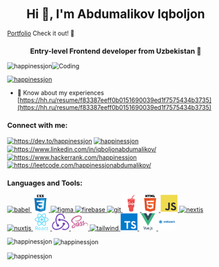 <h1 align="center">Hi 👋, I'm Abdumalikov Iqboljon</h1>
<a href="https://happinessjon-portfolio.netlify.app/">Portfolio</a> Check it out! 🙂
<h3 align="center">Entry-level Frontend developer from Uzbekistan 🤗</h3>
<img align="right" alt="Coding" width="400" src="https://cdn.dribbble.com/users/1282416/screenshots/2859710/media/b5dd6845c173e993240fafb24675e746.gif" />

<p align="left"> <img src="https://komarev.com/ghpvc/?username=happinessjon&label=Profile%20views&color=0e75b6&style=flat" alt="happinessjon" /> </p>

<p align="left"> <a href="https://twitter.com/happinessjon" target="blank"><img src="https://img.shields.io/twitter/follow/happinessjon?logo=twitter&style=for-the-badge" alt="happinessjon" /></a> </p>

- 📄 Know about my experiences [https://hh.ru/resume/f83387eeff0b0151690039ed1f7575434b3735](https://hh.ru/resume/f83387eeff0b0151690039ed1f7575434b3735)

<h3 align="left">Connect with me:</h3>
<p align="left">
<a href="https://dev.to/https://dev.to/happinessjon" target="blank"><img align="center" src="https://raw.githubusercontent.com/rahuldkjain/github-profile-readme-generator/master/src/images/icons/Social/devto.svg" alt="https://dev.to/happinessjon" height="30" width="40" /></a>
<a href="https://twitter.com/happinessjon" target="blank"><img align="center" src="https://raw.githubusercontent.com/rahuldkjain/github-profile-readme-generator/master/src/images/icons/Social/twitter.svg" alt="happinessjon" height="30" width="40" /></a>
<a href="https://linkedin.com/in/https://www.linkedin.com/in/iqboljonabdumalikov/" target="blank"><img align="center" src="https://raw.githubusercontent.com/rahuldkjain/github-profile-readme-generator/master/src/images/icons/Social/linked-in-alt.svg" alt="https://www.linkedin.com/in/iqboljonabdumalikov/" height="30" width="40" /></a>
<a href="https://www.hackerrank.com/https://www.hackerrank.com/happinessjon" target="blank"><img align="center" src="https://raw.githubusercontent.com/rahuldkjain/github-profile-readme-generator/master/src/images/icons/Social/hackerrank.svg" alt="https://www.hackerrank.com/happinessjon" height="30" width="40" /></a>
<a href="https://www.leetcode.com/https://leetcode.com/happinessjonabdumalikov/" target="blank"><img align="center" src="https://raw.githubusercontent.com/rahuldkjain/github-profile-readme-generator/master/src/images/icons/Social/leet-code.svg" alt="https://leetcode.com/happinessjonabdumalikov/" height="30" width="40" /></a>
</p>

<h3 align="left">Languages and Tools:</h3>
<p align="left"> <a href="https://babeljs.io/" target="_blank" rel="noreferrer"> <img src="https://www.vectorlogo.zone/logos/babeljs/babeljs-icon.svg" alt="babel" width="40" height="40"/> </a> <a href="https://www.w3schools.com/css/" target="_blank" rel="noreferrer"> <img src="https://raw.githubusercontent.com/devicons/devicon/master/icons/css3/css3-original-wordmark.svg" alt="css3" width="40" height="40"/> </a> <a href="https://www.figma.com/" target="_blank" rel="noreferrer"> <img src="https://www.vectorlogo.zone/logos/figma/figma-icon.svg" alt="figma" width="40" height="40"/> </a> <a href="https://firebase.google.com/" target="_blank" rel="noreferrer"> <img src="https://www.vectorlogo.zone/logos/firebase/firebase-icon.svg" alt="firebase" width="40" height="40"/> </a> <a href="https://git-scm.com/" target="_blank" rel="noreferrer"> <img src="https://www.vectorlogo.zone/logos/git-scm/git-scm-icon.svg" alt="git" width="40" height="40"/> </a> <a href="https://gulpjs.com" target="_blank" rel="noreferrer"> <img src="https://raw.githubusercontent.com/devicons/devicon/master/icons/gulp/gulp-plain.svg" alt="gulp" width="40" height="40"/> </a> <a href="https://www.w3.org/html/" target="_blank" rel="noreferrer"> <img src="https://raw.githubusercontent.com/devicons/devicon/master/icons/html5/html5-original-wordmark.svg" alt="html5" width="40" height="40"/> </a> <a href="https://developer.mozilla.org/en-US/docs/Web/JavaScript" target="_blank" rel="noreferrer"> <img src="https://raw.githubusercontent.com/devicons/devicon/master/icons/javascript/javascript-original.svg" alt="javascript" width="40" height="40"/> </a> <a href="https://nextjs.org/" target="_blank" rel="noreferrer"> <img src="https://cdn.worldvectorlogo.com/logos/nextjs-2.svg" alt="nextjs" width="40" height="40"/> </a> <a href="https://nuxtjs.org/" target="_blank" rel="noreferrer"> <img src="https://www.vectorlogo.zone/logos/nuxtjs/nuxtjs-icon.svg" alt="nuxtjs" width="40" height="40"/> </a> <a href="https://reactjs.org/" target="_blank" rel="noreferrer"> <img src="https://raw.githubusercontent.com/devicons/devicon/master/icons/react/react-original-wordmark.svg" alt="react" width="40" height="40"/> </a> <a href="https://redux.js.org" target="_blank" rel="noreferrer"> <img src="https://raw.githubusercontent.com/devicons/devicon/master/icons/redux/redux-original.svg" alt="redux" width="40" height="40"/> </a> <a href="https://sass-lang.com" target="_blank" rel="noreferrer"> <img src="https://raw.githubusercontent.com/devicons/devicon/master/icons/sass/sass-original.svg" alt="sass" width="40" height="40"/> </a> <a href="https://tailwindcss.com/" target="_blank" rel="noreferrer"> <img src="https://www.vectorlogo.zone/logos/tailwindcss/tailwindcss-icon.svg" alt="tailwind" width="40" height="40"/> </a> <a href="https://www.typescriptlang.org/" target="_blank" rel="noreferrer"> <img src="https://raw.githubusercontent.com/devicons/devicon/master/icons/typescript/typescript-original.svg" alt="typescript" width="40" height="40"/> </a> <a href="https://vuejs.org/" target="_blank" rel="noreferrer"> <img src="https://raw.githubusercontent.com/devicons/devicon/master/icons/vuejs/vuejs-original-wordmark.svg" alt="vuejs" width="40" height="40"/> </a> <a href="https://webpack.js.org" target="_blank" rel="noreferrer"> <img src="https://raw.githubusercontent.com/devicons/devicon/d00d0969292a6569d45b06d3f350f463a0107b0d/icons/webpack/webpack-original-wordmark.svg" alt="webpack" width="40" height="40"/> </a> </p>

<p><img align="left" src="https://github-readme-stats.vercel.app/api/top-langs?username=happinessjon&show_icons=true&locale=en&layout=compact" alt="happinessjon" /></p>

<p>&nbsp;<img align="center" src="https://github-readme-stats.vercel.app/api?username=happinessjon&show_icons=true&locale=en" alt="happinessjon" /></p>

<p><img align="center" src="https://github-readme-streak-stats.herokuapp.com/?user=happinessjon&" alt="happinessjon" /></p>

